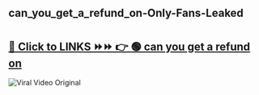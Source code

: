 
 ## can_you_get_a_refund_on-Only-Fans-Leaked

# <h2><a href="https://clipsfans.com/can_you_get_a_refund_on&ref=git">🔗 Click to LINKS ⏩⏩ 👉 🟢 can you get a refund on </a></h2>

<a href="https://clipsfans.com/can_you_get_a_refund_on&ref=git" rel="nofollow" data-target="animated-image.originalLink"><img src="https://i.ibb.co.com/xMMVF88/686577567.gif" alt="Viral Video Original" style="max-width: 100%; display: inline-block;" data-target="animated-image.originalImage"></a>
